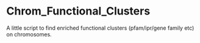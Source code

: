 # Chrom_Functional_Clusters
A little script to find enriched functional clusters (pfam/ipr/gene family etc) on chromosomes.
